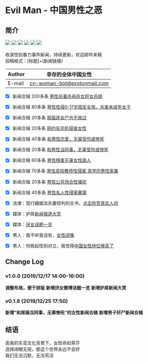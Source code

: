 # Evil Man - 中国男性之恶
## 简介
![](https://img.shields.io/badge/%E5%A5%B3%E7%AB%A5-%E4%BF%9D%E6%8A%A4-blue)
![](https://img.shields.io/badge/%E5%A4%BA%E5%91%BD-%E6%81%8B%E7%88%B1-red)
![](https://img.shields.io/badge/%E9%AB%98%E6%A0%A1-%E6%80%A7%E4%BE%B5-orange)
![](https://img.shields.io/badge/-%E6%80%A7%E9%AA%9A%E6%89%B0-lightgrey)
![](https://img.shields.io/badge/%E5%A9%9A%E5%A5%B3-%E5%AE%B6%E6%9A%B4-blueviolet)
![](https://img.shields.io/badge/%E7%BD%91%E7%BA%A6%E8%BD%A6-%E5%AE%89%E5%85%A8-brightgreen)<br>
<br>收录性别暴力事件新闻，持续更新，欢迎邮件来稿<br>
投稿格式：[标题]+(新闻链接)<br>

|Author|幸存的全体中国女性|
|---|---
|E-mail|cn-woman-bot@protonmail.com

- [x] 新闻合辑 200多条 [男性杀妻杀母杀女奸女杀姐](杀妻杀母杀女杀姐案.md)<br>
- [x] 新闻合辑 80多条 [男性性侵0-17岁陌生女孩，杀害未成年女子](性侵女童，杀害未成年女性.md)<br>
- [x] 新闻合辑 20多条 [屌癌连女尸也不放过 ](女尸也不放过.md)<br>
- [x] 新闻合辑 20多条 [网约车司机侵害女性](网约车安全.md)<br>
- [x] 新闻合辑 40多条 [和男性恋爱，无辜受伤或惨死 ](甜甜的恋爱轮到你了.md)<br>
- [x] 新闻合辑 20多条 [和男性当同事，无辜受伤或惨死 ](和屌癌当同事，无辜惨死.md)<br>
- [x] 新闻合辑 60多条 [男性残害无辜女性路人 ](残害无辜的女性路人.md)<br>
- [x] 新闻合辑 70多条 [男性高校教师性侵案 高学历男性家暴](高学历、教授性侵案)<br>
- [x] 新闻合辑 20多条 [男性公共场合性骚扰 ](公共场合的性骚扰.md)<br>
- [x] 新闻合辑 40多条 [男性名人性侵家暴案](名人性侵家暴案.md)<br>

- [x] 法律：现行婚姻法杀妻轻判的文书，[点击欣赏真实人间](判决文书举例.md)<br>
- [x] 媒体：护屌[新闻报道大赏](媒体护屌新闻大赏.md)<br>
- [x] 媒体：[厌女话题一览](厌女话题一览.md)<br>
- [x] 男人：我不听我没有，[女性闭嘴](受害者为女，故不了了之.md)<br>
- [x] 男人：你挑起性别对立，我觉得[中国女性地位够高了](全球性别平等排名.md)<br>

## Change Log
### v1.0.0 (2019/12/17 14:00-16:00)
**调整布局，便于排版**
**新增厌女微博话题一览**
**新增护屌新闻大赏**

### v0.1.8 (2019/12/25 17:50)
**新增”和屌癌当同事，无辜惨死“的女性新闻合辑**
**新增男子奸尸新闻合辑**

## 结语 

恶臭的东亚文化背景下，女性命如草芥<br>
选择闭眼无视，那这个世界永远不会好<br>
我们无法沉默，无法苟活<br>
